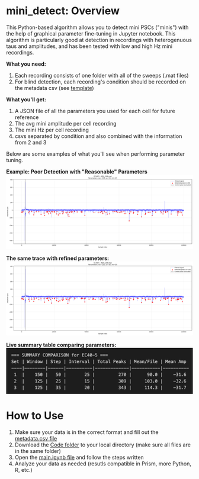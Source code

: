 # mini_detect: Overview

This Python-based algorithm allows you to detect mini PSCs ("minis") with the help of graphical parameter fine-tuning in Jupyter notebook. This algorithm is particularly good at detection in recordings with heterogenuous taus and amplitudes, and has been tested with low and high Hz mini recordings. 

**What you need:** 
1. Each recording consists of one folder with all of the sweeps (.mat files)
2. For blind detection, each recording's condition should be recorded on the metadata csv (see [template](https://github.com/ellamcho/mini_detect/blob/main/sample_metadata.csv))

**What you'll get:**
1. A JSON file of all the parameters you used for each cell for future reference
2. The avg mini amplitude per cell recording
3. The mini Hz per cell recording
4. csvs separated by condition and also combined with the information from 2 and 3

Below are some examples of what you'll see when performing parameter tuning.
 
**Example: Poor Detection with "Reasonable" Parameters**
![Poor Detection with "Reasonable" Parameters](https://github.com/ellamcho/mini_detect/blob/main/Images/poor_detection.png)

**The same trace with refined parameters:**
![Better Detection with Refined Parameters](https://github.com/ellamcho/mini_detect/blob/main/Images/better_detection.png)

**Live summary table comparing parameters:**
![Summary Table for Ease of Comparison](https://github.com/ellamcho/mini_detect/blob/main/Images/summary_table.png)

# How to Use
1. Make sure your data is in the correct format and fill out the [metadata.csv file](https://github.com/ellamcho/mini_detect/blob/main/sample_metadata.csv)
2. Download the [Code folder](https://github.com/ellamcho/mini_detect/tree/main/Code) to your local directory (make sure all files are in the same folder)
3. Open the [main.ipynb file](https://github.com/ellamcho/mini_detect/blob/main/Code/main.ipynb) and follow the steps written
4. Analyze your data as needed (resutls compatible in Prism, more Python, R, etc.)
